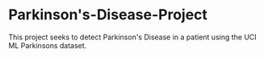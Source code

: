 # Parkinson's-Disease-Project
This project seeks to detect Parkinson's Disease in a patient using the UCI ML Parkinsons dataset.
